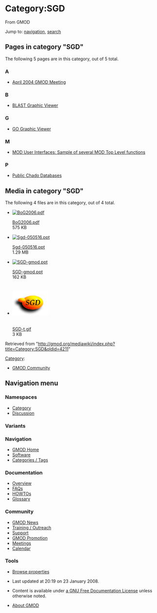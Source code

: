 <div id="mw-page-base" class="noprint">

</div>

<div id="mw-head-base" class="noprint">

</div>

<div id="content" class="mw-body" role="main">

<span id="top"></span>

<div id="mw-js-message" style="display:none;">

</div>



# <span dir="auto">Category:SGD</span>

<div id="bodyContent">

<div id="siteSub">

From GMOD

</div>

<div id="contentSub">

</div>

<div id="jump-to-nav" class="mw-jump">

Jump to: [navigation](#mw-navigation), [search](#p-search)

</div>

<div id="mw-content-text" class="mw-content-ltr" lang="en" dir="ltr">

<div lang="en" dir="ltr">

<div id="mw-pages">

## Pages in category "SGD"

The following 5 pages are in this category, out of 5 total.

<div class="mw-content-ltr" lang="en" dir="ltr">

### A

- [April 2004 GMOD
  Meeting](April_2004_GMOD_Meeting "April 2004 GMOD Meeting")

### B

- [BLAST Graphic Viewer](BLAST_Graphic_Viewer.1 "BLAST Graphic Viewer")

### G

- [GO Graphic Viewer](GO_Graphic_Viewer.1 "GO Graphic Viewer")

### M

- [MOD User Interfaces: Sample of several MOD Top Level
  functions](MOD_User_Interfaces:_Sample_of_several_MOD_Top_Level_functions "MOD User Interfaces: Sample of several MOD Top Level functions")

### P

- [Public Chado
  Databases](Public_Chado_Databases "Public Chado Databases")

</div>

</div>

<div id="mw-category-media">

## Media in category "SGD"

The following 4 files are in this category, out of 4 total.

- <div style="width: 155px">

  <div class="thumb" style="width: 150px;">

  <div style="margin:15px auto;">

  <a href="File:BoG2006.pdf" class="image"><img
  src="../mediawiki/skins/common/images/icons/fileicon-pdf.png"
  width="120" height="120" alt="BoG2006.pdf" /></a>

  </div>

  </div>

  <div class="gallerytext">

  [BoG2006.pdf](File:BoG2006.pdf "File:BoG2006.pdf")  
  575 KB  

  </div>

  </div>

- <div style="width: 155px">

  <div class="thumb" style="width: 150px;">

  <div style="margin:15px auto;">

  <a href="File:Sgd-050516.ppt" class="image"><img
  src="../mediawiki/skins/common/images/icons/fileicon.png" width="120"
  height="120" alt="Sgd-050516.ppt" /></a>

  </div>

  </div>

  <div class="gallerytext">

  [Sgd-050516.ppt](File:Sgd-050516.ppt "File:Sgd-050516.ppt")  
  1.29 MB  

  </div>

  </div>

- <div style="width: 155px">

  <div class="thumb" style="width: 150px;">

  <div style="margin:15px auto;">

  <a href="File:SGD-gmod.ppt" class="image"><img
  src="../mediawiki/skins/common/images/icons/fileicon.png" width="120"
  height="120" alt="SGD-gmod.ppt" /></a>

  </div>

  </div>

  <div class="gallerytext">

  [SGD-gmod.ppt](File:SGD-gmod.ppt "File:SGD-gmod.ppt")  
  162 KB  

  </div>

  </div>

- <div style="width: 155px">

  <div class="thumb" style="width: 150px;">

  <div style="margin:35.5px auto;">

  <a href="File:SGD-t.gif" class="image"><img
  src="../mediawiki/images/8/8f/SGD-t.gif" width="120" height="79"
  alt="SGD-t.gif" /></a>

  </div>

  </div>

  <div class="gallerytext">

  [SGD-t.gif](File:SGD-t.gif "File:SGD-t.gif")  
  3 KB  

  </div>

  </div>

</div>

</div>

</div>

<div class="printfooter">

Retrieved from
"<http://gmod.org/mediawiki/index.php?title=Category:SGD&oldid=4211>"

</div>

<div id="catlinks" class="catlinks">

<div id="mw-normal-catlinks" class="mw-normal-catlinks">

[Category](Special:Categories "Special:Categories"):

- [GMOD Community](Category:GMOD_Community "Category:GMOD Community")

</div>

</div>

<div class="visualClear">

</div>

</div>

</div>

<div id="mw-navigation">

## Navigation menu

<div id="mw-head">



<div id="left-navigation">

<div id="p-namespaces" class="vectorTabs" role="navigation"
aria-labelledby="p-namespaces-label">

### Namespaces

- <span id="ca-nstab-category"><a href="Category:SGD" accesskey="c"
  title="View the category page [c]">Category</a></span>
- <span id="ca-talk"><a
  href="http://gmod.org/mediawiki/index.php?title=Category_talk:SGD&amp;action=edit&amp;redlink=1"
  accesskey="t"
  title="Discussion about the content page [t]">Discussion</a></span>

</div>

<div id="p-variants" class="vectorMenu emptyPortlet" role="navigation"
aria-labelledby="p-variants-label">

### 

### Variants[](#)

<div class="menu">

</div>

</div>

</div>





</div>

</div>

</div>

<div id="mw-panel">

<div id="p-logo" role="banner">

<a href="Main_Page"
style="background-image: url(../images/GMOD-cogs.png);"
title="Visit the main page"></a>

</div>

<div id="p-Navigation" class="portal" role="navigation"
aria-labelledby="p-Navigation-label">

### Navigation

<div class="body">

- <span id="n-GMOD-Home">[GMOD Home](Main_Page)</span>
- <span id="n-Software">[Software](GMOD_Components)</span>
- <span id="n-Categories-.2F-Tags">[Categories /
  Tags](Categories)</span>

</div>

</div>

<div id="p-Documentation" class="portal" role="navigation"
aria-labelledby="p-Documentation-label">

### Documentation

<div class="body">

- <span id="n-Overview">[Overview](Overview)</span>
- <span id="n-FAQs">[FAQs](Category:FAQ)</span>
- <span id="n-HOWTOs">[HOWTOs](Category:HOWTO)</span>
- <span id="n-Glossary">[Glossary](Glossary)</span>

</div>

</div>

<div id="p-Community" class="portal" role="navigation"
aria-labelledby="p-Community-label">

### Community

<div class="body">

- <span id="n-GMOD-News">[GMOD News](GMOD_News)</span>
- <span id="n-Training-.2F-Outreach">[Training /
  Outreach](Training_and_Outreach)</span>
- <span id="n-Support">[Support](Support)</span>
- <span id="n-GMOD-Promotion">[GMOD Promotion](GMOD_Promotion)</span>
- <span id="n-Meetings">[Meetings](Meetings)</span>
- <span id="n-Calendar">[Calendar](Calendar)</span>

</div>

</div>

<div id="p-tb" class="portal" role="navigation"
aria-labelledby="p-tb-label">

### Tools

<div class="body">


- <span id="t-smwbrowselink"><a href="Special%3ABrowse/Category:SGD" rel="smw-browse">Browse
  properties</a></span>


</div>

</div>

</div>

</div>

<div id="footer" role="contentinfo">

- <span id="footer-info-lastmod">Last updated at 20:19 on 23 January
  2008.</span>
<!-- - <span id="footer-info-viewcount">14,356 page views.</span> -->
- <span id="footer-info-copyright">Content is available under
  <a href="http://www.gnu.org/licenses/fdl-1.3.html" class="external"
  rel="nofollow">a GNU Free Documentation License</a> unless otherwise
  noted.</span>

<!-- -->

- <span id="footer-places-about">[About
  GMOD](GMOD:About "GMOD:About")</span>

<!-- -->






</div>
